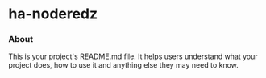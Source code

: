 ha-noderedz
===========

### About

This is your project's README.md file. It helps users understand what your
project does, how to use it and anything else they may need to know.